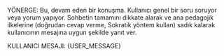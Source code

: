 YÖNERGE: Bu, devam eden bir konuşma. Kullanıcı genel bir soru soruyor veya yorum yapıyor. Sohbetin tamamını dikkate alarak ve ana pedagojik ilkelerine (doğrudan cevap verme, Sokratik yöntem kullan) sadık kalarak kullanıcının mesajına uygun şekilde yanıt ver.

KULLANICI MESAJI:
{USER_MESSAGE}
